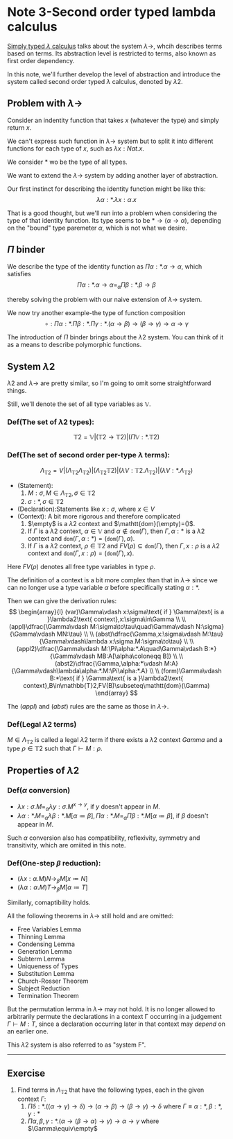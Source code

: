 # Note 3-Second order typed lambda calculus

[Simply typed $\lambda$ calculus](Note%202-Simply%20typed%20lambda%20calculus.md) talks about the system $\lambda\to$, whcih describes terms based on terms. Its abstraction level is restricted to terms, also known as first order dependency.

In this note, we'll further develop the level of abstraction and introduce the system called second order typed $\lambda$ calculus, denoted by $\lambda2$.

## Problem with $\lambda\to$

Consider an indentity function that takes $x$ (whatever the type) and simply return $x$.

We can't express such function in $\lambda\to$ system but to split it into different functions for each type of $x$, such as $\lambda x:Nat.x$.

We consider $*$ wo be the type of all types.

We want to extend the $\lambda\to$ system by adding another layer of abstraction.

Our first instinct for describing the identity function might be like this:
$$
\lambda\alpha:*.\lambda x:\alpha.x
$$

That is a good thought, but we'll run into a problem when considering the type of that identity function. Its type seems to be $*\to(\alpha\to\alpha)$, depending on the "bound" type paremeter $\alpha$, which is not what we desire.

## $\Pi$ binder

We describe the type of the identity function as $\Pi\alpha:*.\alpha\to\alpha$, which satisfies
$$
\Pi\alpha:*.\alpha\to\alpha=_\alpha\Pi\beta:*.\beta\to\beta
$$

thereby solving the problem with our naive extension of $\lambda\to$ system.

We now try another example-the type of function composition
$$
\circ:\Pi\alpha:*.\Pi\beta:*.\Pi\gamma:*.(\alpha\to\beta)\to(\beta\to\gamma)\to\alpha\to\gamma
$$

The introduction of $\Pi$ binder brings about the $\lambda2$ system. You can think of it as a means to  describe polymorphic functions.

## System $\lambda2$

$\lambda2$ and $\lambda\to$ are pretty similar, so I'm going to omit some straightforward things.

Still, we'll denote the set of all type variables as $\mathbb{V}$.

### Def(The set of $\lambda2$ types):

$$
\mathbb{T}2=\mathbb{V}|(\mathbb{T}2\to\mathbb{T}2)|(\Pi\mathbb{V}:*.\mathbb{T}2)
$$

### Def(The set of second order per-type $\lambda$ terms):

$$
\Lambda_{\mathbb{T}2}=V|(\Lambda_{\mathbb{T}2}\Lambda_{\mathbb{T}2})|(\Lambda_{\mathbb{T}2}\mathbb{T}2)|(\lambda V:\mathbb{T}2.\Lambda_{\mathbb{T}2})|(\lambda V:*.\Lambda_{\mathbb{T}2})
$$

- (Statement): 
    1. $M:\sigma,M\in\Lambda_{\mathbb{T}2},\sigma\in\mathbb{T}2$
    2. $\sigma:*,\sigma\in\mathbb{T}2$
- (Declaration):Statements like $x:\sigma$, where $x\in V$
- (Context): A bit more rigorous and therefore complicated
    1. $\empty$ is a $\lambda2$ context and $\mathtt{dom}(\empty)=()$.
    2. If $\Gamma$ is a $\lambda2$ context, $\alpha\in\mathbb{V}$ and $\alpha\notin\mathtt{dom}(\Gamma)$, then $\Gamma,\alpha:*$ is a $\lambda2$ context and $\mathtt{dom}(\Gamma,\alpha:*)=(\mathtt{dom}(\Gamma),\alpha)$.
    3. If $\Gamma$ is a $\lambda2$ context, $\rho\in\mathbb{T}2$ and $FV(\rho)\subseteq\mathtt{dom}(\Gamma)$, then $\Gamma,x:\rho$ is a $\lambda2$ context and $\mathtt{dom}(\Gamma,x:\rho)=(\mathtt{dom}(\Gamma),x)$.

Here $FV(\rho)$ denotes all free type variables in type $\rho$.

The definition of a context is a bit more complex than that in $\lambda\to$ since we can no longer use a type variable $\alpha$ before specifically stating $\alpha:*$.

Then we can give the derivation rules:
$$
\begin{array}{l}
    (var)\Gamma\vdash x:\sigma\text{ if } \Gamma\text{ is a }\lambda2\text{ context},x:\sigma\in\Gamma \\
    \\
    (appl)\dfrac{\Gamma\vdash M:\sigma\to\tau\quad\Gamma\vdash N:\sigma}{\Gamma\vdash MN:\tau} \\
    \\
    (abst)\dfrac{\Gamma,x:\sigma\vdash M:\tau}{\Gamma\vdash\lambda x:\sigma.M:\sigma\to\tau} \\
    \\
    (appl2)\dfrac{\Gamma\vdash M:\Pi\alpha:*.A\quad\Gamma\vdash B:*}{\Gamma\vdash MB:A[\alpha\coloneqq B]} \\
    \\
    (abst2)\dfrac{\Gamma,\alpha:*\vdash M:A}{\Gamma\vdash\lambda\alpha:*.M:\Pi\alpha:*.A} \\
    \\
    (form)\Gamma\vdash B:*\text{ if } \Gamma\text{ is a }\lambda2\text{ context},B\in\mathbb{T}2,FV(B)\subseteq\mathtt{dom}(\Gamma)
\end{array}
$$

The $(appl)$ and $(abst)$ rules are the same as those in $\lambda\to$.

### Def(Legal $\lambda2$ terms)

$M\in\Lambda_{\mathbb{T}2}$ is called a legal $\lambda2$ term if there exists a $\lambda2$ context $Gamma$ and a type $\rho\in\mathbb{T}2$ such that $\Gamma\vdash M:\rho$.

## Properties of $\lambda2$

### Def($\alpha$ conversion)

- $\lambda x:\sigma.M=_\alpha\lambda y:\sigma.M^{x\to y}$, if $y$ doesn't appear in $M$.
- $\lambda\alpha:*.M=_\alpha\lambda\beta:*.M[\alpha\coloneqq\beta],\Pi\alpha:*.M=_\alpha\Pi\beta:*.M[\alpha\coloneqq\beta]$, if $\beta$ doesn't appear in $M$.

Such $\alpha$ conversion also has compatibility, reflexivity, symmetry and transitivity, which are omiited in this note.

### Def(One-step $\beta$ reduction):

- $(\lambda x:\alpha.M)N\to_\beta M[x\coloneqq N]$
- $(\lambda\alpha:\alpha.M)T\to_\beta M[\alpha\coloneqq T]$

Similarly, comaptibility holds.

All the following theorems in $\lambda\to$ still hold and are omitted:

- Free Variables Lemma
- Thinning Lemma
- Condensing Lemma
- Generation Lemma
- Subterm Lemma
- Uniqueness of Types
- Substitution Lemma
- Church-Rosser Theorem
- Subject Reduction
- Termination Theorem

But the permutation lemma in $\lambda\to$ may not hold. It is no longer allowed to arbitrarily permute the declarations in a context Γ occurring in a judgement $\Gamma\vdash M:T$, since a declaration occurring later in that context may *depend* on an earlier one.

This $\lambda2$ system is also referred to as "system F".

****

## Exercise

1. Find terms in $\Lambda_{\mathbb{T}2}$ that have the following types, each in the given context $\Gamma$:
   1. $\Pi\delta:*.((\alpha\to\gamma)\to\delta)\to(\alpha\to\beta)\to(\beta\to\gamma)\to\delta$ where $\Gamma\equiv\alpha:*,\beta:*,\gamma:*$
   2. $\Pi\alpha,\beta,\gamma:*.(\alpha\to(\beta\to\alpha)\to\gamma)\to\alpha\to\gamma$ where $\Gamma\equiv\empty$
